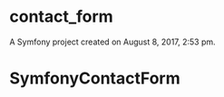 contact_form
============

A Symfony project created on August 8, 2017, 2:53 pm.
# SymfonyContactForm
